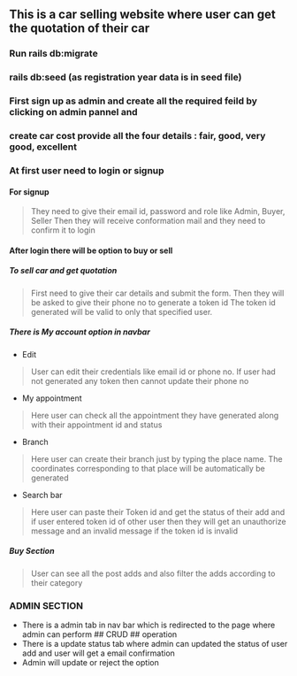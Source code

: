 ## This is a car selling website where user can get the quotation of their car

### Run rails db:migrate
### rails db:seed (as registration year data is in seed file)


### First sign up as admin and create all the required feild by clicking on admin pannel and 

### create car cost provide all the four details : fair, good, very good, excellent

### At first user need to login or signup 
 #### For signup
  >They need to give their email id, password and role like Admin, Buyer, Seller
  >Then they will receive conformation mail and they need to confirm it to login
#### After login there will be option to buy or sell

##### To sell car and get quotation
>First need to give their car details and submit the form.
>Then they will be asked to give their phone no to generate a token id
>The token id generated will be valid to only that specified user.

##### There is My account option in navbar
  * Edit
  > User can edit their credentials like email id or phone no. If user had not generated any token then cannot update their phone no
  
  * My appointment
  > Here user can check all the appointment they have generated along with their appointment id and status
  * Branch
  > Here user can create their branch just by typing the place name. The coordinates corresponding to that place will be           automatically be generated
  * Search bar
  > Here user can paste their Token id and get the status of their add and if user entered token id of other user then they         will get an unauthorize message and an invalid message if the token id is invalid
  
 ##### Buy Section
 > User can see all the post adds and also filter the adds according to their category
 
 ### ADMIN SECTION
 * There is a admin tab in nav bar which is redirected to the page where admin can perform ## CRUD ## operation
 * There is a update status tab where admin can updated the status of user add and user will get a email confirmation
 * Admin will update or reject the option
 
